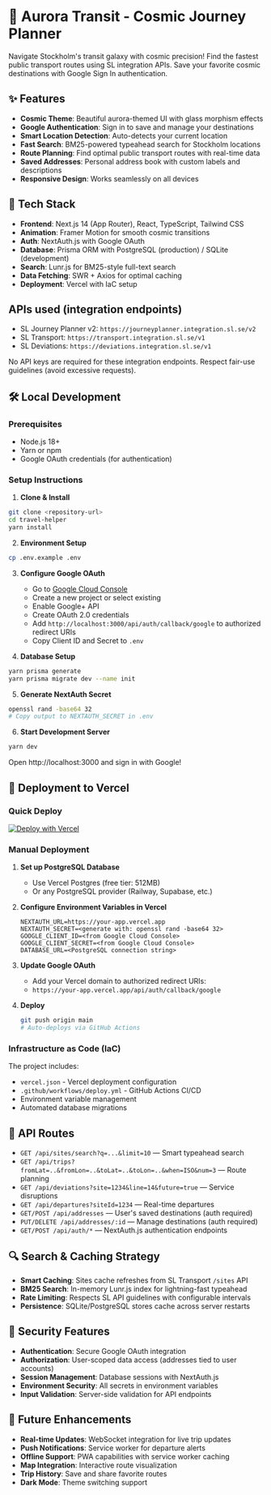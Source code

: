 # 🌟 Aurora Transit - Cosmic Journey Planner

Navigate Stockholm's transit galaxy with cosmic precision! Find the fastest public transport routes using SL integration APIs. Save your favorite cosmic destinations with Google Sign In authentication.

## ✨ Features
- **Cosmic Theme**: Beautiful aurora-themed UI with glass morphism effects
- **Google Authentication**: Sign in to save and manage your destinations
- **Smart Location Detection**: Auto-detects your current location
- **Fast Search**: BM25-powered typeahead search for Stockholm locations  
- **Route Planning**: Find optimal public transport routes with real-time data
- **Saved Addresses**: Personal address book with custom labels and descriptions
- **Responsive Design**: Works seamlessly on all devices

## 🚀 Tech Stack
- **Frontend**: Next.js 14 (App Router), React, TypeScript, Tailwind CSS
- **Animation**: Framer Motion for smooth cosmic transitions
- **Auth**: NextAuth.js with Google OAuth
- **Database**: Prisma ORM with PostgreSQL (production) / SQLite (development)
- **Search**: Lunr.js for BM25-style full-text search
- **Data Fetching**: SWR + Axios for optimal caching
- **Deployment**: Vercel with IaC setup

## APIs used (integration endpoints)
- SL Journey Planner v2: `https://journeyplanner.integration.sl.se/v2`
- SL Transport: `https://transport.integration.sl.se/v1`
- SL Deviations: `https://deviations.integration.sl.se/v1`

No API keys are required for these integration endpoints. Respect fair-use guidelines (avoid excessive requests).

## 🛠️ Local Development

### Prerequisites
- Node.js 18+ 
- Yarn or npm
- Google OAuth credentials (for authentication)

### Setup Instructions

1. **Clone & Install**
```bash
git clone <repository-url>
cd travel-helper
yarn install
```

2. **Environment Setup**
```bash
cp .env.example .env
```

3. **Configure Google OAuth**
   - Go to [Google Cloud Console](https://console.cloud.google.com)
   - Create a new project or select existing
   - Enable Google+ API  
   - Create OAuth 2.0 credentials
   - Add `http://localhost:3000/api/auth/callback/google` to authorized redirect URIs
   - Copy Client ID and Secret to `.env`

4. **Database Setup**
```bash
yarn prisma generate
yarn prisma migrate dev --name init
```

5. **Generate NextAuth Secret**
```bash
openssl rand -base64 32
# Copy output to NEXTAUTH_SECRET in .env
```

6. **Start Development Server**
```bash
yarn dev
```

Open http://localhost:3000 and sign in with Google!

## 🚀 Deployment to Vercel

### Quick Deploy
[![Deploy with Vercel](https://vercel.com/button)](https://vercel.com/new/clone?repository-url=https://github.com/kristofferremback/travel-helper)

### Manual Deployment

1. **Set up PostgreSQL Database**
   - Use Vercel Postgres (free tier: 512MB)
   - Or any PostgreSQL provider (Railway, Supabase, etc.)

2. **Configure Environment Variables in Vercel**
   ```
   NEXTAUTH_URL=https://your-app.vercel.app
   NEXTAUTH_SECRET=<generate with: openssl rand -base64 32>
   GOOGLE_CLIENT_ID=<from Google Cloud Console>
   GOOGLE_CLIENT_SECRET=<from Google Cloud Console>
   DATABASE_URL=<PostgreSQL connection string>
   ```

3. **Update Google OAuth**
   - Add your Vercel domain to authorized redirect URIs:
   - `https://your-app.vercel.app/api/auth/callback/google`

4. **Deploy**
   ```bash
   git push origin main
   # Auto-deploys via GitHub Actions
   ```

### Infrastructure as Code (IaC)
The project includes:
- `vercel.json` - Vercel deployment configuration
- `.github/workflows/deploy.yml` - GitHub Actions CI/CD
- Environment variable management
- Automated database migrations

## 📡 API Routes
- `GET /api/sites/search?q=...&limit=10` — Smart typeahead search
- `GET /api/trips?fromLat=..&fromLon=..&toLat=..&toLon=..&when=ISO&num=3` — Route planning
- `GET /api/deviations?site=1234&line=14&future=true` — Service disruptions
- `GET /api/departures?siteId=1234` — Real-time departures
- `GET/POST /api/addresses` — User's saved destinations (auth required)
- `PUT/DELETE /api/addresses/:id` — Manage destinations (auth required)
- `GET/POST /api/auth/*` — NextAuth.js authentication endpoints

## 🔍 Search & Caching Strategy
- **Smart Caching**: Sites cache refreshes from SL Transport `/sites` API  
- **BM25 Search**: In-memory Lunr.js index for lightning-fast typeahead
- **Rate Limiting**: Respects SL API guidelines with configurable intervals
- **Persistence**: SQLite/PostgreSQL stores cache across server restarts

## 🔐 Security Features
- **Authentication**: Secure Google OAuth integration
- **Authorization**: User-scoped data access (addresses tied to user accounts)
- **Session Management**: Database sessions with NextAuth.js
- **Environment Security**: All secrets in environment variables
- **Input Validation**: Server-side validation for API endpoints

## 🌟 Future Enhancements
- **Real-time Updates**: WebSocket integration for live trip updates
- **Push Notifications**: Service worker for departure alerts  
- **Offline Support**: PWA capabilities with service worker caching
- **Map Integration**: Interactive route visualization
- **Trip History**: Save and share favorite routes
- **Dark Mode**: Theme switching support
